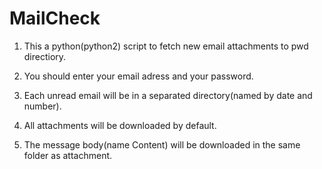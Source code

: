 # MailCheck

1. This a python(python2) script to fetch new email attachments to pwd directiory.

2. You should enter your email adress and your password.

3. Each unread email will be in a separated directory(named by date and number).

4. All attachments will be downloaded by default. 

5. The message body(name Content) will be downloaded in the same folder as attachment.
